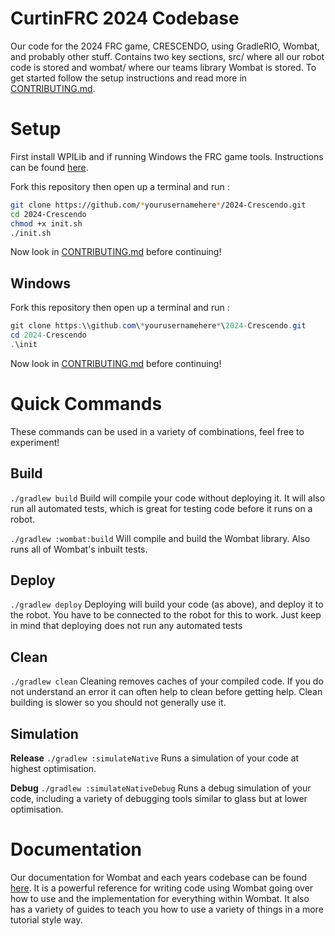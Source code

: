 CurtinFRC 2024 Codebase
===
Our code for the 2024 FRC game, CRESCENDO, using GradleRIO, Wombat, and probably other stuff. Contains two key sections, src/ where all our robot code is stored and wombat/ where our teams library Wombat is stored. To get started follow the setup instructions and read more in [CONTRIBUTING.md](./CONTRIBUTING.md).

Setup
===
First install WPILib and if running Windows the FRC game tools. Instructions can be found [here](https://docs.wpilib.org/en/stable/docs/zero-to-robot/step-2/index.html).

Fork this repository then open up a terminal and run :
```bash
git clone https://github.com/*yourusernamehere*/2024-Crescendo.git
cd 2024-Crescendo
chmod +x init.sh
./init.sh
```
Now look in [CONTRIBUTING.md](./CONTRIBUTING.md) before continuing!

Windows
---
Fork this repository then open up a terminal and run :
```powershell
git clone https:\\github.com\*yourusernamehere*\2024-Crescendo.git
cd 2024-Crescendo
.\init
```
Now look in [CONTRIBUTING.md](./CONTRIBUTING.md) before continuing!

Quick Commands
===
These commands can be used in a variety of combinations, feel free to experiment!

Build
---
`./gradlew build`
Build will compile your code without deploying it. It will also run all automated tests, which is great for testing code before it runs on a robot.

`./gradlew :wombat:build`
Will compile and build the Wombat library. Also runs all of Wombat's inbuilt tests.

Deploy
---
`./gradlew deploy`
Deploying will build your code (as above), and deploy it to the robot. You have to be connected to the robot for this to work. Just keep in mind that deploying does not run any automated tests

Clean
---
`./gradlew clean`
Cleaning removes caches of your compiled code. If you do not understand an error it can often help to clean before getting help. Clean building is slower so you should not generally use it.

Simulation
----------
**Release**
`./gradlew :simulateNative`
Runs a simulation of your code at highest optimisation.

**Debug**
`./gradlew :simulateNativeDebug`
Runs a debug simulation of your code, including a variety of debugging tools similar to glass but at lower optimisation.

Documentation
=============
Our documentation for Wombat and each years codebase can be found [here](https://4788-docs.vercel.app/). It is a powerful reference for writing code using Wombat going over how to use and the implementation for everything within Wombat. It also has a variety of guides to teach you how to use a variety of things in a more tutorial style way.
